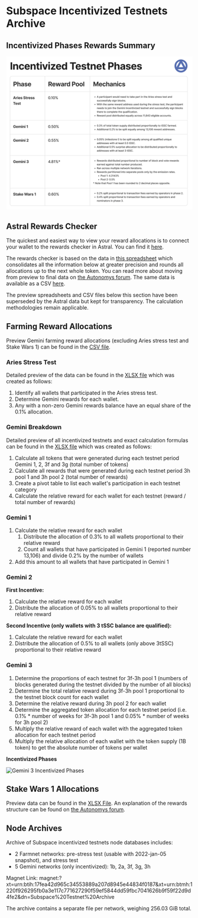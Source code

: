 # Subspace Incentivized Testnets Archive
## Incentivized Phases Rewards Summary
![Incentivized Phases Rewards Summary](<Incentivized Testnet Phases.png>)
## Astral Rewards Checker
The quickest and easiest way to view your reward allocations is to connect your wallet to the rewards checker in Astral. You can find it [here](https://astral.autonomys.xyz/gemini-3h/testnet-rewards).

The rewards checker is based on the data in [this spreadsheet](https://github.com/subspace/incentivized-testnets/blob/main/AstralTestnetRewards.xlsx) which consolidates all the information below at greater precision and rounds all allocations up to the next whole token. You can read more about moving from preview to final data on [the Autonomys forum](TODO). The same data is available as a CSV [here](https://github.com/subspace/incentivized-testnets/blob/main/AstralTestnetRewards.csv).

The preview spreadsheets and CSV files below this section have been superseded by the Astral data but kept for transparency. The calculation methodologies remain applicable.

## Farming Reward Allocations
Preview Gemini farming reward allocations (excluding Aries stress test and Stake Wars 1) can be found in the [CSV file](https://github.com/subspace/incentivized-testnets/blob/main/Final_farming_rewards.csv).

### Aries Stress Test
Detailed preview of the data can be found in the [XLSX file](https://github.com/subspace/incentivized-testnets/blob/main/Aries%20Stress%20Test.xlsx) which was created as follows:
1. Identify all wallets that participated in the Aries stress test.
2. Determine Gemini rewards for each wallet.
3. Any with a non-zero Gemini rewards balance have an equal share of the 0.1% allocation.

### Gemini Breakdown
Detailed preview of all incentivized testnets and exact calculation formulas can be found in the [XLSX file](https://github.com/subspace/incentivized-testnets/blob/main/Subspace%20Testnet%20Token%20Distribution%20List_calculations_FINAL.xlsx) which was created as follows:
1. Calculate all tokens that were generated during each testnet period Gemini 1, 2, 3f and 3g  (total number of tokens)
2. Calculate all rewards that were generated during each testnet period 3h pool 1 and 3h pool 2  (total number of rewards)
3. Create a pivot table to list each wallet's participation in each testnet category
4. Calculate the relative reward for each wallet for each testnet (reward / total number of rewards)
   
### Gemini 1
1. Calculate the relative reward for each wallet
    1. Distribute the allocation of 0.3% to all wallets proportional to their relative reward
    2. Count all wallets that have participated in Gemini 1 (reported number 13,106) and divide 0.2% by the number of wallets
2. Add this amount to all wallets that have participated in Gemini 1
   
### Gemini 2
**First Incentive:**
1. Calculate the relative reward for each wallet
2. Distribute the allocation of 0.05% to all wallets proportional to their relative reward

**Second Incentive (only wallets with 3 tSSC balance are qualified):**
1. Calculate the relative reward for each wallet
2. Distribute the allocation of 0.5% to all wallets (only above 3tSSC) proportional to their relative reward

### Gemini 3
1. Determine the proportions of each testnet for 3f-3h pool 1 (numbers of blocks generated during the testnet divided by the number of all blocks)
2. Determine the total relative reward during 3f-3h pool 1 proportional to the testnet block count for each wallet
3. Determine the relative reward during 3h pool 2 for each wallet
4. Determine the aggregated token allocation for each testnet period (i.e. 0.1% * number of weeks for 3f-3h pool 1 and 0.05% * number of weeks for 3h pool 2)
5. Multiply the relative reward of each wallet with the aggregated token allocation for each testnet period
6. Multiply the relative allocation of each wallet with the token supply (1B token) to get the absolute number of tokens per wallet

**Incentivized Phases**

![Gemini 3 Incentivized Phases](<Testnet Reward Phases.png>)

## Stake Wars 1 Allocations
Preview data can be found in the [XLSX File](https://github.com/subspace/incentivized-testnets/blob/main/Stake%20Wars%201.xlsx). An explanation of the rewards structure can be found on [the Autonomys forum](https://forum.autonomys.xyz/t/stake-wars-introduction/2060#rewards-9).

## Node Archives
Archive of Subspace incentivized testnets node databases includes:
- 2 Farmnet networks: pre-stress test (usable with 2022-jan-05 snapshot), and stress test
- 5 Gemini networks (only incentivized): 1b, 2a, 3f, 3g, 3h

Magnet Link:
magnet:?xt=urn:btih:17fea42d965c34553889a207d8945e44834f0187&xt=urn:btmh:1220f926295fb0a3e117c771627290f59ef5844dd59fbc7041626b9f59f22d9d4fe2&dn=Subspace%20Testnet%20Archive

The archive contains a separate file per network, weighing 256.03 GiB total.
